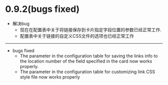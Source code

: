 # 0.9.2(bugs fixed)
- 解决bug
  - 现在在配置表中关于将链接保存到卡片指定字段位置的参数已经正常工作.
  - 配置表中关于链接的自定义CSS文件的选项也已经正常工作
---
- bugs fixed
  - The parameter in the configuration table for saving the links info to the location number of the field specified in the card now works properly.
  - The parameter in the configuration table for customizing link CSS style file now works properly 